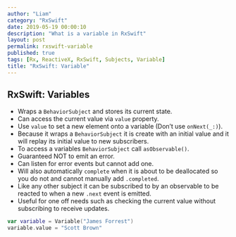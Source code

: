 ```yaml
---
author: "Liam"
category: "RxSwift"
date: 2019-05-19 00:00:10
description: "What is a variable in RxSwift"
layout: post
permalink: rxswift-variable
published: true
tags: [Rx, ReactiveX, RxSwift, Subjects, Variable]
title: "RxSwift: Variable"
---
```


## RxSwift: Variables

- Wraps a `BehaviorSubject` and stores its current state.
- Can access the current value via `value` property.
- Use `value` to set a new element onto a variable (Don’t use `onNext(_:)`).
- Because it wraps a `BehaviorSubject` it is create with an initial value and it will replay its initial value to new subscribers.
- To access a variables `BehaviorSubject` call `asObservable()`.
- Guaranteed NOT to emit an error.
- Can listen for error events but cannot add one.
- Will also automatically `complete` when it is about to be deallocated so you do not and cannot manually add `.completed`.
- Like any other subject it can be subscribed to by an observable to be reacted to when a new `.next` event is emitted.
- Useful for one off needs such as checking the current value without subscribing to receive updates.

```swift
var variable = Variable("James Forrest")
variable.value = "Scott Brown"
```

